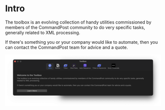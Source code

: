 # Intro

The toolbox is an evolving collection of handy utilities commissioned by members of the CommandPost community to do very specific tasks, generally related to XML processing.

If there's something you or your company would like to automate, then you can contact the CommandPost team for advice and a quote.

![](../static/toolbox-intro.png)